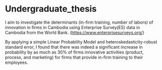 # Undergraduate_thesis

I aim to investigate the determinants (in-firm training, number of labors) of innovation in firms in Cambodia using Enterprise Survey(ES) data in Cambodia from the World Bank. (https://www.enterprisesurveys.org/)

By applying a simple Linear Probability Model and heteroskedasticity-robust standard error, I found that there was indeed a significant increase in probability by as much as 30% of firms innovative activities (product, process, and marketing) for firms that provide in-firm training to their employees.
